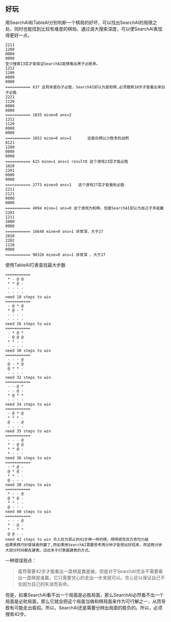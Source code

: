 ## 好玩
用SearchAI和TableAI分别判断一个棋局的好坏，可以找出SearchAI的局限之处，同时也能找到比较有难度的棋局。通过调大搜索深度，可以使SearchAI表现得更好一点。
```
2211
1200
0000
0000
至少搜索13层才能保证SearchAI能够看出黑子必胜来。
1212
1200
0000
0000
=========== 637 这局本是白子必胜，SearchAI却认为是和棋,必须搜索18步才能看出来白子必胜
2221
1120
0000
0000
=========== 1835 mine=0 ans=2
1212
1120
0000
0000
=========== 1852 mine=0 ans=2       这是白棋以少胜多的战例
0121
1200
0000
0000
=========== 615 mine=1 ans=1 result0 这个游戏23层才能必胜
1020
1201
0000
0000
=========== 2773 mine=0 ans=1   这个游戏27层才能看到必胜
2211
2121
0000
0000
=========== 4094 mine=1 ans=0 这个游戏为和棋，但是SearchAI却认为自己子多能赢
2201
1211
2000
0000
=========== 16640 mine=0 ans=1 非常深，大于27
2010
2202
1110
0000
=========== 90326 mine=0 ans=1 非常深 ，大于27
```
使用TableAI打表查找最大步数
```
===========
 * - @ @
 * * @ -
 - - - -
 - - - -
need 18 steps to win
===========
 - @ * @
 * @ - *
 - - - -
 - - - -
need 26 steps to win
===========
 - * @ *
 - @ @ @
 * * - -
 - - - -
need 30 steps to win
===========
 - - - @
 @ - * @
 @ * * -
 - - - -
need 32 steps to win
===========
 - - @ *
 - - @ -
 * @ * *
 - - - -
need 34 steps to win
===========
 - @ * @
 * * * -
 @ - - @
 - - - -
need 35 steps to win
===========
 - - - @
 * - @ @
 * * @ -
 * - - -
need 36 steps to win
===========
 - * @ -
 @ * @ -
 * * - -
 @ - - -
need 38 steps to win
===========
 * - - @
 @ * @ -
 * * - -
 @ - - -
need 40 steps to win
===========
 - - - @
 * - @ -
 * - * *
 @ @ - -
need 42 steps to win 令人叹为观止的42步神一样的棋，明明感觉双方势均力敌
结果黑棋巧妙穿插竟然赢了,而如果用SearchAI需要思考两分钟才能想出好招来，而这两分钟大部分时间都在建表。远远多于打表器建表的方式。
```
一种错误观点：
>虽然需要42步才能看出一盘棋是赢是输，但是对于SearchAI完全不需要看出一盘棋是谁赢，它只需要贪心的走出一步来就可以。贪心足以保证自己不会因为自己的失误而丧命。

但是，如果SearchAI看不出一个局面是必胜局面，那么SearchAI必然看不出一个局面是必败局面，那么它就会把这个局面当做和棋局面来作为可行解之一，从而导致有可能走出昏招。所以，SearchAI还是需要分辨出局面的胜负的。所以，必须搜索42步。
